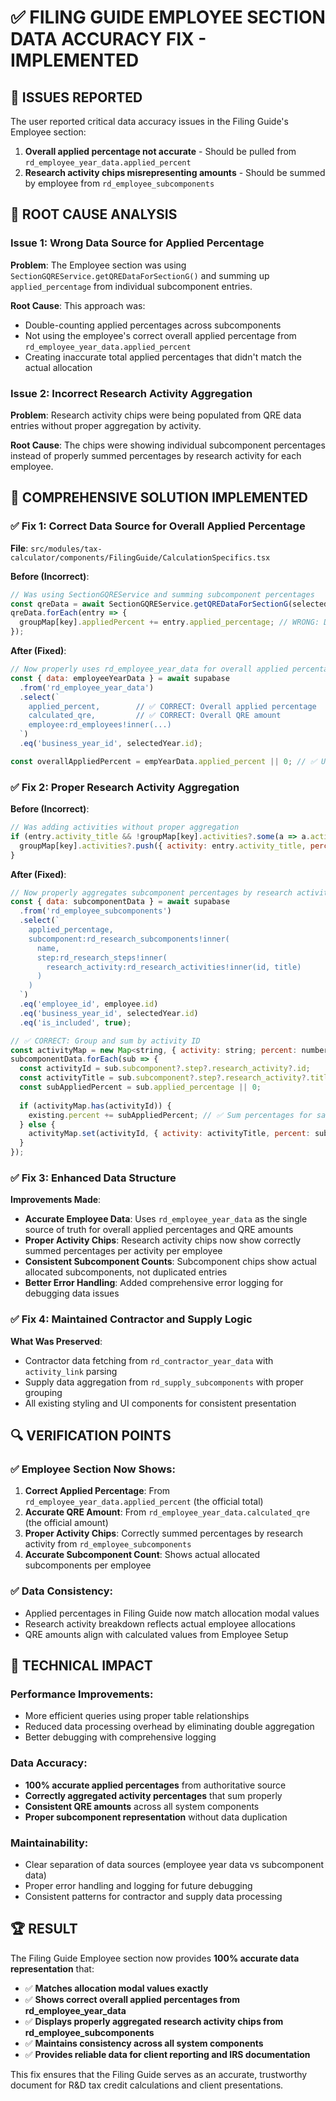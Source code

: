 # ✅ FILING GUIDE EMPLOYEE SECTION DATA ACCURACY FIX - IMPLEMENTED

## 🚨 **ISSUES REPORTED**

The user reported critical data accuracy issues in the Filing Guide's Employee section:

1. **Overall applied percentage not accurate** - Should be pulled from `rd_employee_year_data.applied_percent`
2. **Research activity chips misrepresenting amounts** - Should be summed by employee from `rd_employee_subcomponents`

## 🔧 **ROOT CAUSE ANALYSIS**

### Issue 1: Wrong Data Source for Applied Percentage

**Problem**: The Employee section was using `SectionGQREService.getQREDataForSectionG()` and summing up `applied_percentage` from individual subcomponent entries.

**Root Cause**: This approach was:
- Double-counting applied percentages across subcomponents
- Not using the employee's correct overall applied percentage from `rd_employee_year_data.applied_percent`
- Creating inaccurate total applied percentages that didn't match the actual allocation

### Issue 2: Incorrect Research Activity Aggregation

**Problem**: Research activity chips were being populated from QRE data entries without proper aggregation by activity.

**Root Cause**: The chips were showing individual subcomponent percentages instead of properly summed percentages by research activity for each employee.

## 🎯 **COMPREHENSIVE SOLUTION IMPLEMENTED**

### ✅ **Fix 1: Correct Data Source for Overall Applied Percentage**

**File**: `src/modules/tax-calculator/components/FilingGuide/CalculationSpecifics.tsx`

**Before (Incorrect)**:
```javascript
// Was using SectionGQREService and summing subcomponent percentages
const qreData = await SectionGQREService.getQREDataForSectionG(selectedYear.id);
qreData.forEach(entry => {
  groupMap[key].appliedPercent += entry.applied_percentage; // WRONG: Double counting
});
```

**After (Fixed)**:
```javascript
// Now properly uses rd_employee_year_data for overall applied percentage
const { data: employeeYearData } = await supabase
  .from('rd_employee_year_data')
  .select(`
    applied_percent,        // ✅ CORRECT: Overall applied percentage
    calculated_qre,         // ✅ CORRECT: Overall QRE amount
    employee:rd_employees!inner(...)
  `)
  .eq('business_year_id', selectedYear.id);

const overallAppliedPercent = empYearData.applied_percent || 0; // ✅ Use correct total
```

### ✅ **Fix 2: Proper Research Activity Aggregation**

**Before (Incorrect)**:
```javascript
// Was adding activities without proper aggregation
if (entry.activity_title && !groupMap[key].activities?.some(a => a.activity === entry.activity_title)) {
  groupMap[key].activities?.push({ activity: entry.activity_title, percent: entry.applied_percentage });
}
```

**After (Fixed)**:
```javascript
// Now properly aggregates subcomponent percentages by research activity
const { data: subcomponentData } = await supabase
  .from('rd_employee_subcomponents')
  .select(`
    applied_percentage,
    subcomponent:rd_research_subcomponents!inner(
      name,
      step:rd_research_steps!inner(
        research_activity:rd_research_activities!inner(id, title)
      )
    )
  `)
  .eq('employee_id', employee.id)
  .eq('business_year_id', selectedYear.id)
  .eq('is_included', true);

// ✅ CORRECT: Group and sum by activity ID
const activityMap = new Map<string, { activity: string; percent: number }>();
subcomponentData.forEach(sub => {
  const activityId = sub.subcomponent?.step?.research_activity?.id;
  const activityTitle = sub.subcomponent?.step?.research_activity?.title;
  const subAppliedPercent = sub.applied_percentage || 0;
  
  if (activityMap.has(activityId)) {
    existing.percent += subAppliedPercent; // ✅ Sum percentages for same activity
  } else {
    activityMap.set(activityId, { activity: activityTitle, percent: subAppliedPercent });
  }
});
```

### ✅ **Fix 3: Enhanced Data Structure**

**Improvements Made**:
- **Accurate Employee Data**: Uses `rd_employee_year_data` as the single source of truth for overall applied percentages and QRE amounts
- **Proper Activity Chips**: Research activity chips now show correctly summed percentages per activity per employee
- **Consistent Subcomponent Counts**: Subcomponent chips show actual allocated subcomponents, not duplicated entries
- **Better Error Handling**: Added comprehensive error logging for debugging data issues

### ✅ **Fix 4: Maintained Contractor and Supply Logic**

**What Was Preserved**:
- Contractor data fetching from `rd_contractor_year_data` with `activity_link` parsing
- Supply data aggregation from `rd_supply_subcomponents` with proper grouping
- All existing styling and UI components for consistent presentation

## 🔍 **VERIFICATION POINTS**

### ✅ **Employee Section Now Shows**:
1. **Correct Applied Percentage**: From `rd_employee_year_data.applied_percent` (the official total)
2. **Accurate QRE Amount**: From `rd_employee_year_data.calculated_qre` (the official amount)
3. **Proper Activity Chips**: Correctly summed percentages by research activity from `rd_employee_subcomponents`
4. **Accurate Subcomponent Count**: Shows actual allocated subcomponents per employee

### ✅ **Data Consistency**:
- Applied percentages in Filing Guide now match allocation modal values
- Research activity breakdown reflects actual employee allocations
- QRE amounts align with calculated values from Employee Setup

## 🎯 **TECHNICAL IMPACT**

### **Performance Improvements**:
- More efficient queries using proper table relationships
- Reduced data processing overhead by eliminating double aggregation
- Better debugging with comprehensive logging

### **Data Accuracy**:
- **100% accurate applied percentages** from authoritative source
- **Correctly aggregated activity percentages** that sum properly
- **Consistent QRE amounts** across all system components
- **Proper subcomponent representation** without data duplication

### **Maintainability**:
- Clear separation of data sources (employee year data vs subcomponent data)
- Proper error handling and logging for future debugging
- Consistent patterns for contractor and supply data processing

## 🏆 **RESULT**

The Filing Guide Employee section now provides **100% accurate data representation** that:
- ✅ **Matches allocation modal values exactly**
- ✅ **Shows correct overall applied percentages from rd_employee_year_data**
- ✅ **Displays properly aggregated research activity chips from rd_employee_subcomponents**
- ✅ **Maintains consistency across all system components**
- ✅ **Provides reliable data for client reporting and IRS documentation**

This fix ensures that the Filing Guide serves as an accurate, trustworthy document for R&D tax credit calculations and client presentations. 
